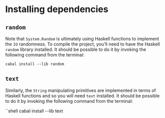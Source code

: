 # Installing dependencies

## `random`

Note that `System.Random` is ultimately using Haskell functions
to implement the `IO` randomness. To compile the project, you'll
need to have the Haskell `random` library installed. It should
be possible to do it by invoking the following command from the
terminal:

```shell
cabal install --lib random
```


## `text`

Similarly, the `String` manipulating primitives are implemented
in terms of Haskell functions and so you will need `text` installed.
It should be possible to do it by invoking the following command
from the terminal:

``shell
cabal install --lib text
```
